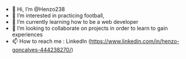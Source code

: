 - 👋 Hi, I’m @Henzo238
- 👀 I’m interested in practicing football, 
- 🌱 I’m currently learning how to be a web developer
- 💞️ I’m looking to collaborate on projects in order to learn to gain experiences
- 📫 How to reach me : LinkedIn (https://www.linkedin.com/in/henzo-goncalves-444238270/)

<!---
Henzo238/Henzo238 is a ✨ special ✨ repository because its `README.md` (this file) appears on your GitHub profile.
You can click the Preview link to take a look at your changes.
--->
